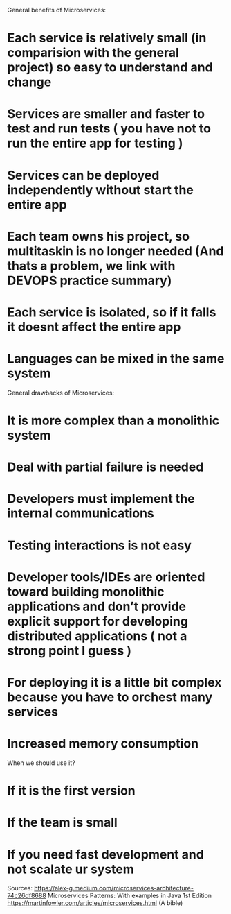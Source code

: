 General benefits of Microservices:

# Each service is relatively small (in comparision with the general project) so easy to understand and change
# Services are smaller and faster to test and run tests ( you have not to run the entire app for testing )
# Services can be deployed independently without start the entire app
# Each team owns his project, so multitaskin is no longer needed (And thats a problem, we link with DEVOPS practice summary)

# Each service is isolated, so if it falls it doesnt affect the entire app
# Languages can be mixed in the same system


General drawbacks of Microservices:

# It is more complex than a monolithic system
# Deal with partial failure is needed
# Developers must implement the internal communications
# Testing interactions is not easy
# Developer tools/IDEs are oriented toward building monolithic applications and don’t provide explicit support for developing distributed applications ( not a strong point I guess )
# For deploying it is a little bit complex because you have to orchest many services
# Increased memory consumption

When we should use it?

# If it is the first version
# If the team is small
# If you need fast development and not scalate ur system

Sources: 
https://alex-g.medium.com/microservices-architecture-74c26df8688
Microservices Patterns: With examples in Java 1st Edition
https://martinfowler.com/articles/microservices.html (A bible)


